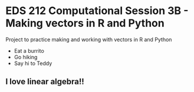 # EDS 212 Computational Session 3B - Making vectors in R and Python

Project to practice making and working with vectors in R and Python

- Eat a burrito
- Go hiking
- Say hi to Teddy

## I love linear algebra!!
